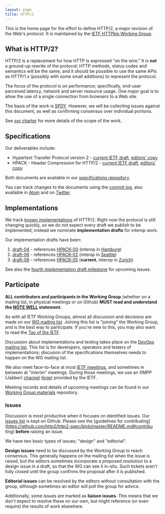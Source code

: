 ```yaml
---
layout: page
title: HTTP/2
---
```


This is the home page for the effort to define HTTP/2, a major revision of
the Web's protocol. It is maintained by the [IETF HTTPbis Working
Group](http://trac.tools.ietf.org/wg/httpbis/trac/wiki).

## What is HTTP/2?

HTTP/2 is a replacement for how HTTP is expressed "on the wire." It is
**not** a ground-up rewrite of the protocol; HTTP methods, status codes and
semantics will be the same, and it should be possible to use the same APIs as
HTTP/1.x (possibly with some small additions) to represent the protocol.

The focus of the protocol is on performance; specifically, end-user perceived
latency, network and server resource usage. One major goal is to allow the use
of a single connection from browsers to a Web site.

The basis of the work is
[SPDY](http://tools.ietf.org/html/draft-mbelshe-httpbis-spdy-00). However, we
will be collecting issues against this document, as well as confirming
consensus over individual portions.

See [our charter](http://datatracker.ietf.org/wg/httpbis/charter/) for more
details of the scope of the work.

## Specifications

Our deliverables include:

* Hypertext Transfer Protocol version 2 - [current IETF draft](http://tools.ietf.org/html/draft-ietf-httpbis-http2/), [editors' copy](http://http2.github.com/http2-spec/)
* HPACK - Header Compression for HTTP/2 - [current IETF draft](http://tools.ietf.org/html/draft-ietf-httpbis-header-compression/), [editors' copy](http://http2.github.com/http2-spec/compression.html)

Both documents are available in our [specifications repository](https://github.com/http2/http2-spec).
 
You can track changes to the documents using the [commit log](https://github.com/http2/http2-spec/commits/master), also available in
[Atom](https://github.com/http2/http2-spec/commits/master.atom) and on
[Twitter](http://twitter.com/httpbis).

## Implementations

We track [known
implementations](https://github.com/http2/http2-spec/wiki/Implementations) of
HTTP/2. Right now the protocol is still changing quickly, so we do not expect
every draft we publish to be implemented; instead we nominate **implementation
drafts** for interop work.

Our implementation drafts have been:

1. [draft-04](http://tools.ietf.org/html/draft-ietf-httpbis-http2-04) - references [HPACK-00](http://tools.ietf.org/html/draft-ietf-httpbis-header-compression-00) (interop in [Hamburg](https://github.com/http2/wg_materials/tree/master/interim-13-08))
2. [draft-06](http://tools.ietf.org/html/draft-ietf-httpbis-http2-06) - references [HPACK-02](http://tools.ietf.org/html/draft-ietf-httpbis-header-compression-02) (interop in [Seattle](https://github.com/http2/wg_materials/tree/master/interim-13-10))
3. [draft-09](http://tools.ietf.org/html/draft-ietf-httpbis-http2-09) - references [HPACK-05](http://tools.ietf.org/html/draft-ietf-httpbis-header-compression-05) (**current**, interop in [Zurich](https://github.com/http2/wg_materials/tree/master/interim-14-01))

See also the [fourth implementation draft milestone](https://github.com/http2/http2-spec/issues?milestone=4&state=open) for upcoming issues.


## Participate

**ALL contributors and participants in the Working Group** (whether on a
mailing list, in physical meetings or on Github) **MUST read and understand the
[NOTE WELL](http://www.ietf.org/NOTEWELL.html) statement.**

As with all IETF Working Groups, almost all discussion and decisions are made
on our [WG mailing list](http://lists.w3.org/Archives/Public/ietf-http-wg/).
Joining this list is "joining" the Working Group, and is the best way to
participate. If you're new to this, you may also want to read the [Tao of the IETF](http://www.ietf.org/tao.html).

Discussion about implementations and testing takes place on the [DevOps mailing
list](https://www.ietf.org/mailman/listinfo/http-devops). This list is for
developers, operators and testers of implementations; discusion of the
specifications themselves needs to happen on the WG mailing list.

We also meet face-to-face at most [IETF
meetings](http://www.ietf.org/meeting/), and sometimes in between at "interim"
meetings. During those meetings, we use an XMPP (Jabber)
[channel](xmpp://httpbis@jabber.ietf.org?join)
([logs](http://www.ietf.org/jabber/logs/httpbis/)) provided by the IETF.

Meeting records and details of upcoming meetings can be found in our [Working Group materials](https://github.com/http2/wg_materials) repository.


### Issues

Discussion is most productive when it focuses on identified issues. Our [issues list](https://github.com/http2/http2-spec/issues) is kept on Github. Please see
the [guidelines for contributing](https://github.com/http2/http2-spec/blob/master/README.md#contribu
ting) **before** raising an issue.

We have two basic types of issues; "design" and "editorial".

**Design issues** need to be discussed by the Working Group to reach consensus.
This generally happens on the mailing list when the issue is raised, but the
editors sometimes incorporate a proposed resolution to a design issue in a
draft, so that the WG can see it in-situ. Such tickets aren't fully closed
until the group confirms the proposal after it is published.

**Editorial issues** can be resolved by the editors without consultation with
the group, although sometimes an editor will poll the group for advice.

Additionally, some issues are marked as **liaison issues**. This means that we
don't expect to resolve these on our own, but might reference (or even require)
the results of work elsewhere.

